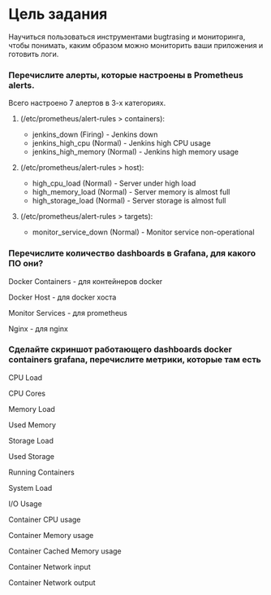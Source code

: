# Цель задания
Научиться пользоваться инструментами bugtrasing и мониторинга, чтобы понимать, каким образом можно мониторить ваши приложения и готовить логи.

### Перечислите алерты, которые настроены в Prometheus alerts.

Всего настроено 7 алертов в 3-х категориях.

1. (/etc/prometheus/alert-rules > containers):
   - jenkins_down (Firing) - Jenkins down
   - jenkins_high_cpu (Normal) - Jenkins high CPU usage
   - jenkins_high_memory (Normal) - Jenkins high memory usage

2. (/etc/prometheus/alert-rules > host):
   - high_cpu_load (Normal) - Server under high load
   - high_memory_load (Normal) - Server memory is almost full
   - high_storage_load (Normal) - Server storage is almost full

3. (/etc/prometheus/alert-rules > targets):
   - monitor_service_down (Normal) - Monitor service non-operational

### Перечислите количество dashboards в Grafana, для какого ПО они?

Docker Containers - для контейнеров docker

Docker Host - для docker хоста

Monitor Services - для prometheus

Nginx - для nginx

### Сделайте скриншот работающего dashboards docker containers grafana, перечислите метрики, которые там есть
CPU Load

CPU Cores

Memory Load

Used Memory

Storage Load

Used Storage


Running Containers

System Load

I/O Usage


Container CPU usage

Container Memory usage 

Container Cached Memory usage

Container Network input

Container Network output

